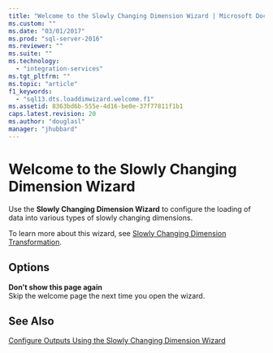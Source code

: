 ```yaml
---
title: "Welcome to the Slowly Changing Dimension Wizard | Microsoft Docs"
ms.custom: ""
ms.date: "03/01/2017"
ms.prod: "sql-server-2016"
ms.reviewer: ""
ms.suite: ""
ms.technology: 
  - "integration-services"
ms.tgt_pltfrm: ""
ms.topic: "article"
f1_keywords: 
  - "sql13.dts.loaddimwizard.welcome.f1"
ms.assetid: 8363bd6b-555e-4d16-be0e-37f77811f1b1
caps.latest.revision: 20
ms.author: "douglasl"
manager: "jhubbard"
---
```

# Welcome to the Slowly Changing Dimension Wizard
  Use the **Slowly Changing Dimension Wizard** to configure the loading of data into various types of slowly changing dimensions.  
  
 To learn more about this wizard, see [Slowly Changing Dimension Transformation](../../../integration-services/data-flow/transformations/slowly-changing-dimension-transformation.md).  
  
## Options  
 **Don't show this page again**  
 Skip the welcome page the next time you open the wizard.  
  
## See Also  
 [Configure Outputs Using the Slowly Changing Dimension Wizard](../../../integration-services/data-flow/transformations/configure-outputs-using-the-slowly-changing-dimension-wizard.md)  
  
  